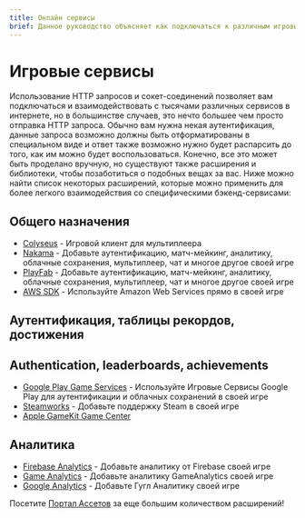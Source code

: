 ```yaml
---
title: Онлайн сервисы
brief: Данное руководство объясняет как подключаться к различным игровым и бэкенд-сервисам.
---
```

# Игровые сервисы

Использование HTTP запросов и сокет-соединений позволяет вам подключаться и взаимодействовать с тысячами различных сервисов в интернете, но в большинстве случаев, это нечто большее чем просто отправка HTTP запроса. Обычно вам нужна некая аутентификация, данные запроса возможно должны быть отформатированы в специальном виде и ответ также возможно нужно будет распарсить до того, как им можно будет воспользоваться. Конечно, все это может быть проделано вручную, но существуют также расширения и библиотеки, чтобы позаботиться о подобных вещах за вас. Ниже можно найти список некоторых расширений, которые можно применить для более легкого взаимодействия со специфическими бэкенд-сервисами:

## Общего назначения
* [Colyseus](https://defold.com/assets/colyseus/) - Игровой клиент для мультиплеера
* [Nakama](https://defold.com/assets/nakama/) - Добавьте аутентификацию, матч-мейкинг, аналитику, облачные сохранения, мультиплеер, чат и многое другое своей игре
* [PlayFab](https://defold.com/assets/playfabsdk/) - Добавьте аутентификацию, матч-мейкинг, аналитику, облачные сохранения, мультиплеер, чат и многое другое своей игре
* [AWS SDK](https://github.com/britzl/aws-sdk-lua) - Используйте Amazon Web Services прямо в своей игре

## Аутентификация, таблицы рекордов, достижения
## Authentication, leaderboards, achievements
* [Google Play Game Services](https://defold.com/assets/googleplaygameservices/) - Используйте Игровые Сервисы Google Play для аутентификации и облачных сохранений в своей игре 
* [Steamworks](https://defold.com/assets/steamworks/) - Добавьте поддержку Steam в своей игре
* [Apple GameKit Game Center](https://defold.com/assets/gamekit/)

## Аналитика
* [Firebase Analytics](https://defold.com/assets/googleanalyticsforfirebase/) - Добавьте аналитику от Firebase своей игре
* [Game Analytics](https://gameanalytics.com/docs/item/defold-sdk) - Добавьте аналитику GameAnalytics своей игре
* [Google Analytics](https://defold.com/assets/gameanalytics/) - Добавьте Гугл Аналитику своей игре

Посетите [Портал Ассетов](https://www.defold.com/assets/) за еще большим количеством расширений!

